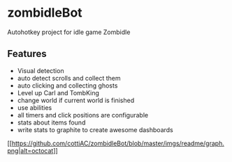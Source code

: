 # zombidleBot
Autohotkey project for idle game Zombidle

## Features
- Visual detection
- auto detect scrolls and collect them
- auto clicking and collecting ghosts
- Level up Carl and TombKing
- change world if current world is finished
- use abilities
- all timers and click positions are configurable
- stats about items found
- write stats to graphite to create awesome dashboards

[[https://github.com/cottiAC/zombidleBot/blob/master/imgs/readme/graph.png|alt=octocat]]

